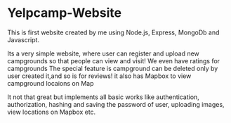 # Yelpcamp-Website
This is first website created by me using Node.js, Express, MongoDb and Javascript.

Its a very simple website, where user can register and upload new campgrounds so that people can view and visit!
We even have ratings for campgrounds
The special feature is campground can be deleted only by user created it,and so is for reviews!
it also has Mapbox to view campground locaions on Map


It not that great but implements all basic works like authentication, authorization, hashing and saving the password of user, uploading images, view locations on Mapbox etc.
